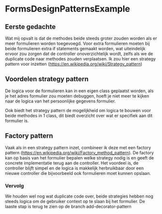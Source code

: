 # FormsDesignPatternsExample

## Eerste gedachte
Wat mij opvalt is dat de methodes beide steeds groter zouden worden als er meer formulieren worden toegevoegd. Voor extra formulieren moeten bij beide formulieren extra if statements gemaakt worden, wat uiteindelijk ervoor zou zorgen dat de controller onoverzichtelijk wordt, zelfs als we de duplicate code naar methodes zouden verplaatsen. Ik zou hier een strategy pattern voor inzetten (https://en.wikipedia.org/wiki/Strategy_pattern)

## Voordelen strategy pattern
De logica voor de formulieren kan in een eigen class geplaatst worden, als je het adres formulier zou moeten debuggen, hoeft je niet meer te kijken naar de logica van het persoonlijke gegevens formulier.

Ook biedt het strategy pattern de mogelijkheid om logica te bouwen voor beide methodes in 1 class, dit biedt overzicht over wat er specifiek aan dit formulier is.


## Factory pattern
Vaak als in een strategy pattern inzet, combineer ik deze met een factory pattern (https://en.wikipedia.org/wiki/Factory_method_pattern). De factory kan op basis van het formulier bepalen welke strategy nodig is en geeft de concrete implementatie terug aan de controller. Het voordeel is, de controller blijft simpel en de logica is makkelijk herbruikbaar door een nieuwe controller die bijvoorbeeld ook formulieren moet kunnen opslaan.

### Vervolg
We houden wel nog wat duplicate code over, beide strategies hebben nog steeds logica om de gebruiker context op te slaan bij het formulier.
De laaste stap is terug te zien op de branch add-decorator-pattern
